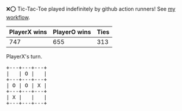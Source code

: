 :x::o: Tic-Tac-Toe played indefinitely by github action runners! See [my workflow](.github/workflows/play.yaml).

|PlayerX wins|PlayerO wins|Ties|
|-|-|-|
|747|655|313|

PlayerX's turn.

<pre>
+---+---+---+
|   | O |   |
+---+---+---+
| O | O | X |
+---+---+---+
| X |   |   |
+---+---+---+
</pre>